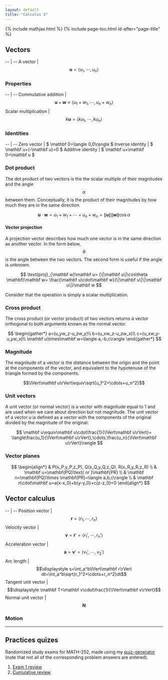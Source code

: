 ```yaml
---
layout: default
title: "Calculus 3"
---
```


{% include mathjax.html %}
{% include page-toc.html id-after="page-title" %}

<script>
\DeclareMathOperator{\arccsc}{arccsc}
\DeclareMathOperator{\arcsec}{arcsec}
\DeclareMathOperator{\arccot}{arccot}
\DeclareMathOperator{\sech}{sech}
\DeclareMathOperator{\csch}{csch}
\DeclareMathOperator{\arcsinh}{arcsinh}
\DeclareMathOperator{\arccosh}{arccosh}
\DeclareMathOperator{\arctanh}{arctanh}
\DeclareMathOperator{\arccsch}{arccsch}
\DeclareMathOperator{\arcsech}{arcsech}
\DeclareMathOperator{\arccoth}{arccoth}
</script>

## Vectors

-- | --
A vector | $$\mathbf u=\langle u_1,\cdots,u_n\rangle$$

### Properties

-- | --
Commutative addition | $$\mathbf u+\mathbf w\equiv\langle u_1+w_1,\cdots,u_n+w_n\rangle$$
Scalar multiplication | $$k\mathbf u=\langle ku_1,\cdots,ku_n\rangle$$

### Identities

-- | --
Zero vector | $ \mathbf 0=\langle 0,0\rangle $
Inverse identity | $ \mathbf u+(-\mathbf u)=0 $
Additive identity | $ \mathbf u+\mathbf 0=\mathbf u $

### Dot product

The dot product of two vectors is the the scalar multiple of their magnitudes
and the angle $$\alpha$$ between them. Conceptually, it is the product of their
magnitudes by how much they are in the same direction.

$$
\mathbf u\cdot\mathbf w=u_1+w_1+\cdots+u_n+w_n=\lVert\mathbf u\rVert\lVert\mathbf w\rVert\cos\alpha
$$

#### Vector projection

A projection vector describes how much one vector is in the same direction as
another vector. In the form below, $$\theta$$ is the angle between the two
vectors. The second form is useful if the angle is unknown.

$$
\text{proj}_{\mathbf w}\mathbf u=
(\|\mathbf u\|\cos\theta \mathbf)\mathbf w=
\frac{\mathbf u\cdot\mathbf w}{\|\mathbf u\|\|\mathbf u\|}\mathbf w
$$

Consider that the operation is simply a scalar multiplication.

### Cross product

The cross product (or vector product) of two vectors returns a vector
orthogonal to both arguments known as the normal vector.

$$
\begin{gather*}
a=(u_yw_z-u_zw_y)\\
b=(u_xw_z-u_zw_x)\\
c=(u_xw_y-u_yw_x)\\
\mathbf u\times\mathbf w=\langle a,-b,c\rangle
\end{gather*}
$$

### Magnitude

The magnitude of a vector is the distance between the origin and the point at
the components of the vector, and equivalent to the hypotenuse of the triangle
formed by the components.

$$\lVert\mathbf u\rVert\equiv\sqrt{u_1^2+\cdots+u_n^2}$$

### Unit vectors

A unit vector (or normal vector) is a vector with magnitude equal to 1 and are
used when we care about direction but not magnitude. The unit vector of a
vector *u* is defined as a vector with the components of the original divided
by the magnitude of the original:

$$
\mathbf u\equiv\mathbf u\cdot\frac{1}{\lVert\mathbf u\rVert}=
\langle\frac{u_1}{\lVert\mathbf u\rVert},\cdots,\frac{u_n}{\lVert\mathbf u\rVert}\rangle
$$

### Vector planes

$$
\begin{align*}
& P(x_P,y_P,z_P), Q(x_Q,y_Q,z_Q), R(x_R,y_R,z_R) \\
& \mathbf u=\mathbf{PQ}\text{ or }\mathbf{PR} \\
& \mathbf n=\mathbf{PQ}\times \mathbf{PR}=\langle a,b,c\rangle \\
& \mathbf n\cdot\mathbf u=a(x-x_0)+b(y-y_0)+c(z-z_0)=0
\end{align*}
$$

## Vector calculus

-- | --
Position vector | $$\displaystyle\mathbf r=\langle r_1,\cdots,r_n\rangle$$
Velocity vector | $$\displaystyle\mathbf v=\mathbf r'=\langle r_1',\cdots,r_n'\rangle$$
Acceleration vector | $$\displaystyle\mathbf a=\mathbf v'=\langle v_1',\cdots,v_2'\rangle$$
Arc length | $$\displaystyle s=\int_a^b\lVert\mathbf r\rVert dt=\int_a^b\sqrt{r_1^2+\cdots+r_n^2}dt$$
Tangent unit vector | $$\displaystyle \mathbf T=\mathbf v\cdot\frac{1}{\lVert\mathbf v\rVert}$$
Normal unit vector | $$\mathbf N$$

### Motion

---

## Practices quizes

Randomized study exams for MATH-252,
made using my [quiz-generator](github.com://SweedJesus/quiz-generator)
(note that not all of the corresponding problem answers are entered).

1. [Exam 1 review](exam01-review.pdf)
1. [Cumulative review](cumulative-review.pdf)

